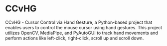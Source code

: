 # CCvHG
CCvHG - Cursor Control via Hand Gesture, a Python-based project that enables users to control the mouse cursor using hand gestures. This project utilizes OpenCV, MediaPipe, and PyAutoGUI to track hand movements and perform actions like left-click, right-click, scroll up and scroll down.
